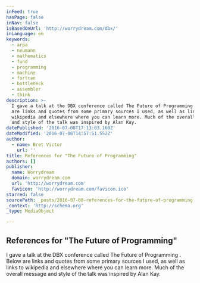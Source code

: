 ```yaml
---
inFeed: true
hasPage: false
inNav: false
isBasedOnUrl: 'http://worrydream.com/dbx/'
inLanguage: en
keywords:
  - arpa
  - neumann
  - mathematics
  - fund
  - programming
  - machine
  - fortran
  - bottleneck
  - assembler
  - think
description: >-
  I gave a talk at the DBX conference called The Future of Programming . Below
  are links and quotes from some primary sources I used, as well as links to
  wikipedia and elsewhere where you can learn more. Much of the overall message
  and style of the talk was inspired by Alan Kay.
datePublished: '2016-07-08T17:13:03.160Z'
dateModified: '2016-07-08T14:57:51.552Z'
author:
  - name: Bret Victor
    url: ''
title: References for "The Future of Programming"
authors: []
publisher:
  name: Worrydream
  domain: worrydream.com
  url: 'http://worrydream.com'
  favicon: 'http://worrydream.com/favicon.ico'
starred: false
sourcePath: _posts/2016-07-08-references-for-the-future-of-programming.md
_context: 'http://schema.org'
_type: MediaObject

---
```

<article style=""><h1>References for "The Future of Programming"</h1><p>I gave a talk at the DBX conference called The Future of Programming . Below are links and quotes from some primary sources I used, as well as links to wikipedia and elsewhere where you can learn more. Much of the overall message and style of the talk was inspired by Alan Kay.</p></article>